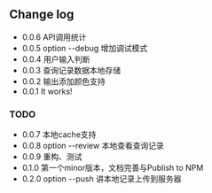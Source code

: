 ## Change log

* 0.0.6 API调用统计
* 0.0.5 option --debug 增加调试模式
* 0.0.4 用户输入判断
* 0.0.3 查询记录数据本地存储
* 0.0.2 输出添加颜色支持
* 0.0.1 It works!

### TODO


* 0.0.7 本地cache支持
* 0.0.8 option --review 本地查看查询记录
* 0.0.9 重构、测试
* 0.1.0 第一个minor版本，文档完善与Publish to NPM
* 0.2.0 option --push 讲本地记录上传到服务器
